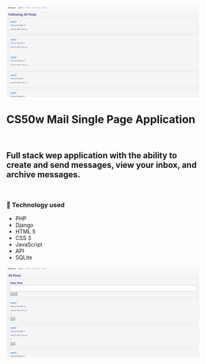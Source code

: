 ![](https://raw.githubusercontent.com/Matthewpco/Harvard-CS50w-Network/main/Network-screenshot.png)

# CS50w Mail Single Page Application

<br>

## Full stack wep application with the ability to create and send messages, view your inbox, and archive messages.

<br>

### 📜 Technology used

- PHP
- Django
- HTML 5
- CSS 3
- JavaScript
- API
- SQLite


![](https://raw.githubusercontent.com/Matthewpco/Harvard-CS50w-Network/main/Network-screenshot-2.png)
